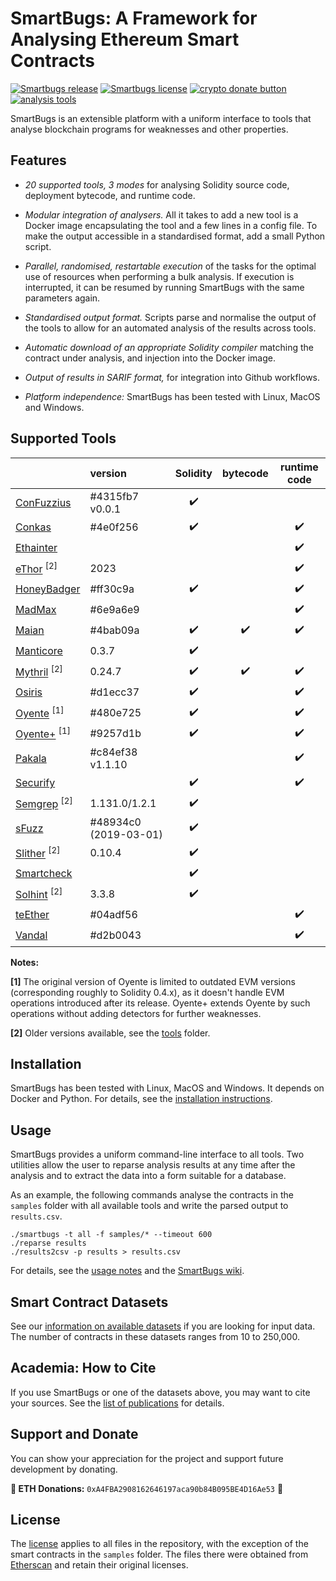 # SmartBugs: A Framework for Analysing Ethereum Smart Contracts

<a href="https://github.com/smartbugs/smartbugs/releases"><img alt="Smartbugs release" src="https://img.shields.io/github/release/smartbugs/smartbugs.svg"></a>
<a href="https://github.com/smartbugs/smartbugs/blob/master/LICENSE"><img alt="Smartbugs license" src="https://img.shields.io/github/license/smartbugs/smartbugs.svg?color=blue"></a>
<span class="badge-crypto"><a href="#support-and-donate" title="Donate to this project using Cryptocurrency"><img src="https://img.shields.io/badge/crypto-donate-red.svg" alt="crypto donate button" /></a></span>
<a href="#Supported-Tools"><img alt="analysis tools" src="https://img.shields.io/badge/analysis tools-20-blue"></a>


SmartBugs is an extensible platform with a uniform interface to tools
that analyse blockchain programs for weaknesses and other properties.

## Features

- *20 supported tools, 3 modes* for analysing Solidity source
  code, deployment bytecode, and runtime code.

- *Modular integration of analysers.* All it takes to add
  a new tool is a Docker image encapsulating the tool and a few lines
  in a config file. To make the output accessible in a standardised
  format, add a small Python script.
  
- *Parallel, randomised, restartable execution* of the tasks for the
  optimal use of resources when performing a bulk analysis. If
  execution is interrupted, it can be resumed by running SmartBugs
  with the same parameters again.

- *Standardised output format.* Scripts parse and normalise the output
  of the tools to allow for an automated analysis of the results across
  tools.

- *Automatic download of an appropriate Solidity compiler* matching
  the contract under analysis, and injection into the Docker image.

- *Output of results in SARIF format,* for integration into Github
  workflows.

- *Platform independence:* SmartBugs has been tested with Linux, MacOS
  and Windows.

## Supported Tools

|      | version | Solidity | bytecode | runtime code |
| :--- | :--- | :---: | :---: | :--: |
| [ConFuzzius](https://github.com/christoftorres/ConFuzzius) | #4315fb7 v0.0.1 | :heavy_check_mark: |                    |                    |
| [Conkas](https://github.com/smartbugs/conkas)        | #4e0f256 | :heavy_check_mark: |                    | :heavy_check_mark: |
| [Ethainter](https://zenodo.org/record/3760403)               |  |                    |                    | :heavy_check_mark: |
| [eThor](https://secpriv.wien/ethor) <sup>[2]</sup>  | 2023 |                    |                    | :heavy_check_mark: |
| [HoneyBadger](https://github.com/christoftorres/HoneyBadger) | #ff30c9a | :heavy_check_mark: |                    | :heavy_check_mark: |
| [MadMax](https://github.com/nevillegrech/MadMax) | #6e9a6e9     |                    |                    | :heavy_check_mark: |
| [Maian](https://github.com/smartbugs/MAIAN)          | #4bab09a | :heavy_check_mark: | :heavy_check_mark: | :heavy_check_mark: |
| [Manticore](https://github.com/trailofbits/manticore)   | 0.3.7 | :heavy_check_mark: |                    |                    |
| [Mythril](https://github.com/ConsenSys/mythril)  <sup>[2]</sup> | 0.24.7 | :heavy_check_mark: | :heavy_check_mark: | :heavy_check_mark: |
| [Osiris](https://github.com/christoftorres/Osiris)        | #d1ecc37 | :heavy_check_mark: |                    | :heavy_check_mark: |
| [Oyente](https://github.com/smartbugs/oyente) <sup>[1]</sup> | #480e725 | :heavy_check_mark: |                    | :heavy_check_mark: |
| [Oyente+](https://github.com/smartbugs/oyente_plus) <sup>[1]</sup> | #9257d1b | :heavy_check_mark: |                    | :heavy_check_mark: |
| [Pakala](https://github.com/palkeo/pakala)   | #c84ef38 v1.1.10 |                    |                    | :heavy_check_mark: |
| [Securify](https://github.com/eth-sri/securify)              |  | :heavy_check_mark: |                    | :heavy_check_mark: |
| [Semgrep](https://github.com/Decurity/semgrep-smart-contracts) <sup>[2]</sup>  | 1.131.0/1.2.1 | :heavy_check_mark: |                    |                    |
| [sFuzz](https://github.com/duytai/sFuzz) | #48934c0 (2019-03-01) | :heavy_check_mark: |  |  |
| [Slither](https://github.com/crytic/slither) <sup>[2]</sup>  | 0.10.4 | :heavy_check_mark: |                    |                    |
| [Smartcheck](https://github.com/smartdec/smartcheck)         |  | :heavy_check_mark: |                    |                    |
| [Solhint](https://github.com/protofire/solhint) <sup>[2]</sup> | 3.3.8 | :heavy_check_mark: |                    |                    |
| [teEther](https://github.com/nescio007/teether)      | #04adf56 |                    |                    | :heavy_check_mark: |
| [Vandal](https://github.com/usyd-blockchain/vandal)  | #d2b0043 |                    |                    | :heavy_check_mark: |

**Notes:**

**[1]** The original version of Oyente is limited to outdated EVM versions
(corresponding roughly to Solidity 0.4.x), as it doesn't handle EVM
operations introduced after its release. Oyente+ extends Oyente by such
operations without adding detectors for further weaknesses.

**[2]** Older versions available, see the [tools](tools/) folder.

## Installation

SmartBugs has been tested with Linux, MacOS and Windows. It depends on
Docker and Python.  For details, see the [installation
instructions](doc/installation.md).

## Usage

SmartBugs provides a uniform command-line interface to all tools.  Two
utilities allow the user to reparse analysis results at any time after
the analysis and to extract the data into a form suitable for a
database.

As an example, the following commands analyse the contracts in the `samples` folder with all available tools and write the parsed output to `results.csv`.

```console
./smartbugs -t all -f samples/* --timeout 600
./reparse results
./results2csv -p results > results.csv
```

For details, see the [usage notes](doc/usage.md) and the [SmartBugs wiki](https://github.com/smartbugs/smartbugs/wiki).

## Smart Contract Datasets

See our [information on available datasets](doc/datasets.md) if you
are looking for input data. The number of contracts
in these datasets ranges from 10 to 250,000.

## Academia: How to Cite

If you use SmartBugs or one of the datasets above, you may want to cite
your sources. See the [list of publications](doc/academia.md) for details.

## Support and Donate
You can show your appreciation for the project and support future development by donating.

**🙌 ETH Donations:** `0xA4FBA2908162646197aca90b84B095BE4D16Ae53` 🙌

## License

The [license](LICENSE) applies to all files in the repository,
with the exception of the smart contracts in the `samples` folder.
The files there were obtained from [Etherscan](http://etherscan.io)
and retain their original licenses.
